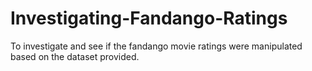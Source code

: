 # Investigating-Fandango-Ratings
To investigate and see if the fandango movie ratings were manipulated based on the dataset provided.
